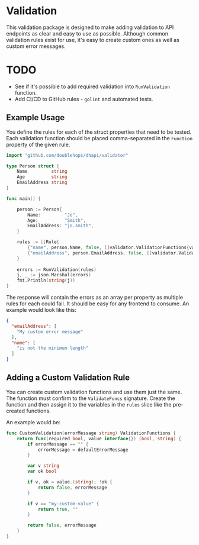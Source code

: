 # Validation

This validation package is designed to make adding validation to API endpoints as clear and
easy to use as possible. Although common validation rules exist for use, it's easy to create
custom ones as well as custom error messages.

# TODO
- See if it's possible to add required validation into `RunValidation` function.
- Add CI/CD to GitHub rules - `golint` and automated tests.

## Example Usage

You define the rules for each of the struct properties that need to be tested. Each
validation function should be placed comma-separated in the `Function` property of the
given rule.

```go
import "github.com/doublehops/dhapi/validator"

type Person struct {
    Name         string
    Age          string
    EmailAddress string
}

func main() {

    person := Person{
        Name:         "Jo",
        Age:          "Smith",
        EmailAddress: "jo.smith",
    }

    rules := []Rule{
        {"name", person.Name, false, []validator.ValidationFunctions{validator.MinLength(13, "")}},
        {"emailAddress", person.EmailAddress, false, []validator.ValidationFunctions{validator.EmailAddress("My custom error message")}},
    }
    
    errors := RunValidation(rules)
    j, _ := json.Marshal(errors)
    fmt.Println(string(j))
}
```

The response will contain the errors as an array per property as multiple rules for
each could fail. It should be easy for any frontend to consume. An example would look like this:
```json
{
  "emailAddress": [
    "My custom error message"
  ],
  "name": [
    "is not the minimum length"
  ]
}
```

## Adding a Custom Validation Rule

You can create custom validation functions and use them just the same. The function
must confirm to the `ValidateFuncs` signature. Create the function and then assign
it to the variables in the `rules` slice like the pre-created functions.

An example would be:
```go
func CustomValidation(errorMessage string) ValidationFunctions {
	return func(required bool, value interface{}) (bool, string) {
		if errorMessage == "" {
			errorMessage = defaultErrorMessage
		}

		var v string
		var ok bool

		if v, ok = value.(string); !ok {
			return false, errorMessage
		}

		if v == "my-custom-value" {
			return true, ""
		}

		return false, errorMessage
	}
}
```